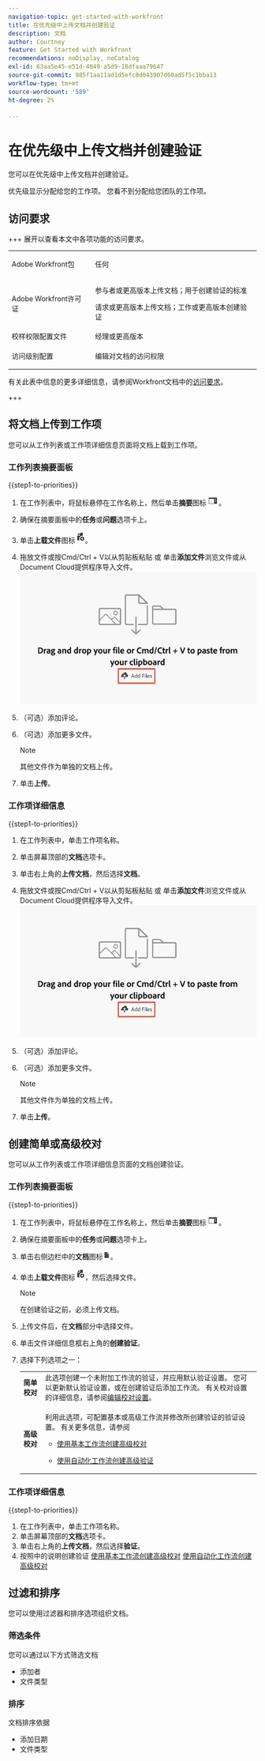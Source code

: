 ```yaml
---
navigation-topic: get-started-with-workfront
title: 在优先级中上传文档并创建验证
description: 文档
author: Courtney
feature: Get Started with Workfront
recommendations: noDisplay, noCatalog
exl-id: 63aa5e45-e51d-4049-a5d9-18dfaaa79647
source-git-commit: 985f1aa11ad1d5efc8d043907d60ad5f5c1bba13
workflow-type: tm+mt
source-wordcount: '589'
ht-degree: 2%

---
```


# 在优先级中上传文档并创建验证

您可以在优先级中上传文档并创建验证。

优先级显示分配给您的工作项。 您看不到分配给您团队的工作项。

## 访问要求

+++ 展开以查看本文中各项功能的访问要求。

<table style="table-layout:auto"> 
 <col> 
 <col> 
 <tbody> 
  <tr> 
   <td role="rowheader">Adobe Workfront包</td> 
   <td> 
   <p>任何</p>
   </td> 
  </tr> 
  <tr> 
   <td role="rowheader">Adobe Workfront许可证</td> 
   <td> 
   <p>参与者或更高版本上传文档；用于创建验证的标准</p>
   <p>请求或更高版本上传文档；工作或更高版本创建验证</p>
   </td> 
  </tr> 
  <tr> 
   <td role="rowheader">校样权限配置文件 </td> 
   <td>经理或更高版本</td> 
  </tr> 
  <tr> 
   <td role="rowheader">访问级别配置</td> 
   <td> <p>编辑对文档的访问权限</p> </td> 
  </tr> 
 </tbody> 
</table>

有关此表中信息的更多详细信息，请参阅Workfront文档中的[访问要求](/help/quicksilver/administration-and-setup/add-users/access-levels-and-object-permissions/access-level-requirements-in-documentation.md)。

+++

## 将文档上传到工作项

您可以从工作列表或工作项详细信息页面将文档上载到工作项。

### 工作列表摘要面板


{{step1-to-priorities}}

1. 在工作列表中，将鼠标悬停在工作名称上，然后单击&#x200B;**摘要**&#x200B;图标![打开摘要图标](assets/summary-icon.png)。
1. 确保在摘要面板中的&#x200B;**任务**&#x200B;或&#x200B;**问题**&#x200B;选项卡上。
1. 单击&#x200B;**上载文件**&#x200B;图标![上载文件图标](assets/upload-file-icon.png)。
1. 拖放文件或按Cmd/Ctrl + V以从剪贴板粘贴
或
单击**添加文件**浏览文件或从Document Cloud提供程序导入文件。
   ![添加文件](assets/add-files.png)
1. （可选）添加评论。
1. （可选）添加更多文件。

   >[!NOTE]
   >
   >其他文件作为单独的文档上传。
1. 单击&#x200B;**上传**。

### 工作项详细信息

{{step1-to-priorities}}

1. 在工作列表中，单击工作项名称。
1. 单击屏幕顶部的&#x200B;**文档**&#x200B;选项卡。
1. 单击右上角的&#x200B;**上传文档**，然后选择&#x200B;**文档**。
1. 拖放文件或按Cmd/Ctrl + V以从剪贴板粘贴
或
单击**添加文件**浏览文件或从Document Cloud提供程序导入文件。
   ![添加文件](assets/add-files.png)
1. （可选）添加评论。
1. （可选）添加更多文件。

   >[!NOTE]
   >
   >其他文件作为单独的文档上传。
1. 单击&#x200B;**上传**。


## 创建简单或高级校对

您可以从工作列表或工作项详细信息页面的文档创建验证。

### 工作列表摘要面板


{{step1-to-priorities}}

1. 在工作列表中，将鼠标悬停在工作名称上，然后单击&#x200B;**摘要**&#x200B;图标![打开摘要图标](assets/summary-icon.png)。
1. 确保在摘要面板中的&#x200B;**任务**&#x200B;或&#x200B;**问题**&#x200B;选项卡上。
1. 单击右侧边栏中的&#x200B;**文档**&#x200B;图标![文档图标](assets/show-document-icon.png)。
1. 单击&#x200B;**上载文件**&#x200B;图标![上载文件图标](assets/upload-file-icon.png)，然后选择文件。

   >[!NOTE]
   >
   >在创建验证之前，必须上传文档。


1. 上传文件后，在&#x200B;**文档**&#x200B;部分中选择文件。
1. 单击文件详细信息框右上角的&#x200B;**创建验证**。
1. 选择下列选项之一：

   <table style="table-layout:auto"> 
    <col> 
    <col> 
    <tbody> 
     <tr> 
      <td role="rowheader"><b>简单校对</b></td> 
      <td>此选项创建一个未附加工作流的验证，并应用默认验证设置。 您可以更新默认验证设置，或在创建验证后添加工作流。 有关校对设置的详细信息，请参阅<a href="/help/quicksilver/review-and-approve-work/proofing/managing-proofs-within-workfront/edit-proof-settings.md" class="MCXref xref">编辑校对设置</a>。</td> 
     </tr> 
     <tr> 
      <td role="rowheader"><b>高级校对</b></td> 
      <td> <p>利用此选项，可配置基本或高级工作流并修改所创建验证的验证设置。 有关更多信息，请参阅 </p> 
       <ul> 
        <li><p><a href="/help/quicksilver/review-and-approve-work/proofing/creating-proofs-within-workfront/configure-basic-proof-workflow.md" class="MCXref xref">使用基本工作流创建高级校对</a> </p> </li> 
        <li> <p><a href="/help/quicksilver/review-and-approve-work/proofing/creating-proofs-within-workfront/create-automated-proof-workflow.md" class="MCXref xref">使用自动化工作流创建高级验证</a></p></li> 
       </ul>
        </td> 
     </tr> 
    </tbody> 
   </table>

### 工作项详细信息

{{step1-to-priorities}}

1. 在工作列表中，单击工作项名称。
1. 单击屏幕顶部的&#x200B;**文档**&#x200B;选项卡。
1. 单击右上角的&#x200B;**上传文档**，然后选择&#x200B;**验证**。
1. 按照中的说明创建验证
   [使用基本工作流创建高级校对](/help/quicksilver/review-and-approve-work/proofing/creating-proofs-within-workfront/configure-basic-proof-workflow.md)
   [使用自动化工作流创建高级校对](/help/quicksilver/review-and-approve-work/proofing/creating-proofs-within-workfront/create-automated-proof-workflow.md)

<!--

## Open a proof



## Edit a document

Edit name

Add description

manage

Add new version, open proof, edit, download, move, share, remove
-->

## 过滤和排序

您可以使用过滤器和排序选项组织文档。

### 筛选条件

您可以通过以下方式筛选文档

* 添加者
* 文件类型

### 排序

文档排序依据

* 添加日期
* 文件类型
